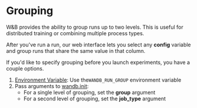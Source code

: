 # Grouping

W&B provides the ability to group runs up to two levels. This is useful for distributed training or combining multiple process types. 

After you've run a run, our web interface lets you select any **config** variable and group runs that share the same value in that column. 

If you'd like to specify grouping before you launch experiments, you have a couple options.

1. [Environment Variable](environment-variables.md): Use the`WANDB_RUN_GROUP` environment variable
2. Pass arguments to [wandb.init](../init.md):
   * For a single level of grouping, set the **group** argument
   * For a second level of grouping, set the **job\_type** argument

